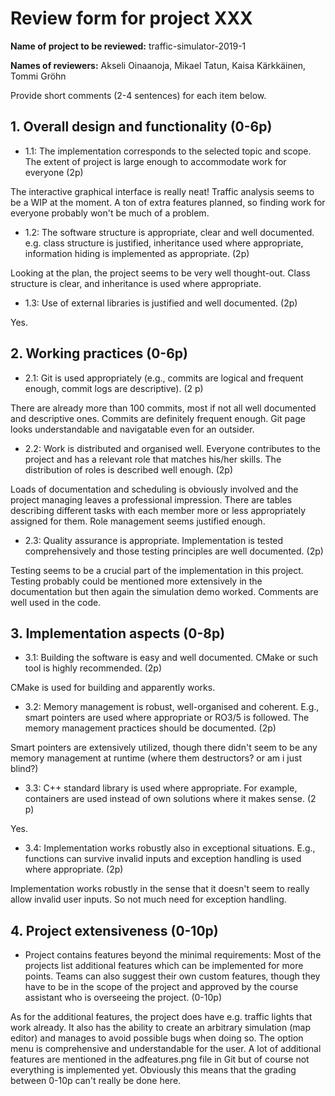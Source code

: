 # Review form for project XXX

**Name of project to be reviewed:**  traffic-simulator-2019-1

**Names of reviewers:** Akseli Oinaanoja, Mikael Tatun, Kaisa Kärkkäinen, Tommi Gröhn

Provide short comments (2-4 sentences) for each item below.

## 1. Overall design and functionality (0-6p)

  * 1.1: The implementation corresponds to the selected topic and
scope. The extent of project is large enough to accommodate work for
everyone (2p)

The interactive graphical interface is really neat! Traffic analysis seems to be a WIP at the moment. A ton of extra features planned, so finding work for everyone probably won't be much of a problem.

  * 1.2: The software structure is appropriate, clear and well
documented. e.g. class structure is justified, inheritance used where
appropriate, information hiding is implemented as appropriate. (2p)

Looking at the plan, the project seems to be very well thought-out. Class structure is clear, and inheritance is used where appropriate.

  * 1.3: Use of external libraries is justified and well documented. (2p)

Yes.

## 2. Working practices (0-6p)

  * 2.1: Git is used appropriately (e.g., commits are logical and
frequent enough, commit logs are descriptive). (2 p)

There are already more than 100 commits, most if not all well documented and descriptive ones. Commits are definitely frequent enough. Git page looks understandable and navigatable even for an outsider.


  * 2.2: Work is distributed and organised well. Everyone contributes to
the project and has a relevant role that matches his/her skills. The
distribution of roles is described well enough. (2p)

Loads of documentation and scheduling is obviously involved and the project managing leaves a professional impression. There are tables describing different tasks with each member more or less appropriately assigned for them. Role management seems justified enough.


  * 2.3: Quality assurance is appropriate. Implementation is tested
comprehensively and those testing principles are well documented. (2p)


Testing seems to be a crucial part of the implementation in this project. Testing probably could be mentioned more extensively in the documentation but then again the simulation demo worked. Comments are well used in the code.


## 3. Implementation aspects (0-8p)

  * 3.1: Building the software is easy and well documented. CMake or
such tool is highly recommended. (2p)

CMake is used for building and apparently works.

  * 3.2: Memory management is robust, well-organised and
coherent. E.g., smart pointers are used where appropriate or RO3/5 is
followed. The memory management practices should be documented. (2p)

Smart pointers are extensively utilized, though there didn't seem to be any memory management at runtime (where them destructors? or am i just blind?)

  * 3.3: C++ standard library is used where appropriate. For example,
containers are used instead of own solutions where it makes sense. (2
p)

Yes.

  * 3.4: Implementation works robustly also in exceptional
situations. E.g., functions can survive invalid inputs and exception
handling is used where appropriate. (2p)

Implementation works robustly in the sense that it doesn't seem to really allow invalid user inputs. So not much need for exception handling.

## 4. Project extensiveness (0-10p)

  * Project contains features beyond the minimal requirements: Most of
the projects list additional features which can be implemented for
more points. Teams can also suggest their own custom features, though
they have to be in the scope of the project and approved by the course
assistant who is overseeing the project. (0-10p)

As for the additional features, the project does have e.g. traffic lights that work already. It also has the ability to create an arbitrary simulation (map editor) and manages to avoid possible bugs when doing so. The option menu is comprehensive and understandable for the user.
A lot of additional features are mentioned in the adfeatures.png file in Git but of course not everything is implemented yet. Obviously this means that the grading between 0-10p can't really be done here.
